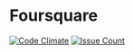 # Foursquare

[![Code Climate](https://codeclimate.com/github/dushyant89/foursquare/badges/gpa.svg)](https://codeclimate.com/github/dushyant89/foursquare)
[![Issue Count](https://codeclimate.com/github/dushyant89/foursquare/badges/issue_count.svg)](https://codeclimate.com/github/dushyant89/foursquare)
